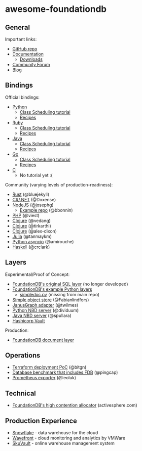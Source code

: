 # awesome-foundationdb

## General

Important links:

- [GitHub repo](https://github.com/apple/foundationdb/)
- [Documentation](https://apple.github.io/foundationdb/contents.html)
  - [Downloads](https://apple.github.io/foundationdb/downloads.html)
- [Community Forum](https://forums.foundationdb.org/)
- [Blog](https://www.foundationdb.org/blog/)

## Bindings

Official bindings:

- [Python](https://apple.github.io/foundationdb/api-python.html)
  - [Class Scheduling tutorial](https://apple.github.io/foundationdb/class-scheduling.html#class-scheduling-application)
  - [Recipes](https://github.com/apple/foundationdb/tree/master/recipes/python-recipes)
- [Ruby](https://apple.github.io/foundationdb/api-ruby.html)
  - [Class Scheduling tutorial](https://apple.github.io/foundationdb/class-scheduling-ruby.html)
  - [Recipes](https://github.com/apple/foundationdb/tree/master/recipes/ruby-recipes)
- [Java](https://apple.github.io/foundationdb/javadoc/index.html)
  - [Class Scheduling tutorial](https://apple.github.io/foundationdb/class-scheduling-java.html)
  - [Recipes](https://github.com/apple/foundationdb/tree/master/recipes/java-recipes)
- [Go](https://godoc.org/github.com/apple/foundationdb/bindings/go/src/fdb)
  - [Class Scheduling tutorial](https://apple.github.io/foundationdb/class-scheduling-go.html)
  - [Recipes](https://github.com/apple/foundationdb/tree/master/recipes/go-recipes)
- [C](https://apple.github.io/foundationdb/api-c.html)
  - No tutorial yet :(

Community (varying levels of production-readiness):

- [Rust](https://github.com/bluejekyll/foundationdb-rs) (@bluejekyll)
- [C#/.NET](https://github.com/Doxense/foundationdb-dotnet-client) (@Doxense)
- [NodeJS](https://www.npmjs.com/package/foundationdb) (@josephg)
  - [Example repo](https://github.com/bbonnin/foundationdb-examples) (@bbonnin)
- [PHP](https://github.com/viest/PHP-FoundationDB) (@viest)
- [Clojure](https://github.com/vedang/clj_fdb) (@vedang)
- [Clojure](https://github.com/tirkarthi/clj-foundationdb) (@tirkarthi)
- [Clojure](https://github.com/alex-dixon/clj-foundationdb) (@alex-dixon)
- [Julia](https://github.com/tanmaykm/FoundationDB.jl) (@tanmaykm)
- [Python asyncio](https://github.com/amirouche/found) (@amirouche)
- [Haskell](https://github.com/crclark/foundationdb-haskell) (@crclark)

## Layers

Experimental/Proof of Concept:

- [FoundationDB's original SQL layer](https://github.com/jaytaylor/sql-layer) (no longer developed)
- [FoundationDB's example Python layers](https://github.com/apple/foundationdb/tree/master/layers)
  - [simpledoc.py](https://github.com/AydinSakar/python-layers/blob/master/lib/simpledoc.py) (missing from main repo)
- [Simple object store](https://fabianlindfors.se/blog/building-an-object-store-with-foundation-db/) (@Fabianlindfors)
- [JanusGraph adapter](https://github.com/twilmes/janusgraph/tree/foundationdb-storage) (@twilmes)
- [Python NBD server](https://github.com/dividuum/fdb-nbd) (@dividuum)
- [Java NBD server](https://github.com/spullara/nbd) (@spullara)
- [Hashicorp Vault](https://github.com/hashicorp/vault/pull/4900)

Production:

- [FoundationDB document layer](https://foundationdb.github.io/fdb-document-layer)

## Operations

- [Terraform deployment PoC](https://github.com/bitgn/fdb-cloud-test) (@bitgn)
- [Database benchmark that includes FDB](https://github.com/pingcap/go-ycsb/) (@pingcap)
- [Prometheus exporter](https://github.com/leoluk/fdb_exporter) (@leoluk)

## Technical

- [FoundationDB's high contention allocator](https://www.activesphere.com/blog/2018/08/05/high-contention-allocator) (activesphere.com)

## Production Experience

- [Snowflake](https://www.snowflake.net/how-foundationdb-powers-snowflake-metadata-forward/) - data warehouse for the cloud
- [Wavefront](https://www.wavefront.com/wavefront-foundationdb-open-source-project/) - cloud monitoring and analytics by VMWare
- [SkuVault](https://abdullin.com/sku-vault/foundationdb-layers/) - online warehouse management system


